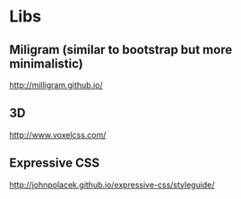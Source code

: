 # Libs

## Miligram (similar to bootstrap but more minimalistic)
http://milligram.github.io/

## 3D
http://www.voxelcss.com/

## Expressive CSS
http://johnpolacek.github.io/expressive-css/styleguide/
